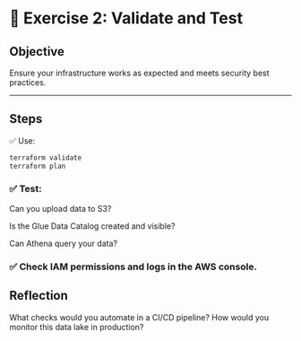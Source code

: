 # 📝 Exercise 2: Validate and Test

## Objective

Ensure your infrastructure works as expected and meets security best practices.

---

## Steps

✅ Use:

```bash
terraform validate
terraform plan
```

### ✅ Test:

Can you upload data to S3?

Is the Glue Data Catalog created and visible?

Can Athena query your data?

### ✅ Check IAM permissions and logs in the AWS console.

## Reflection
What checks would you automate in a CI/CD pipeline?
How would you monitor this data lake in production?